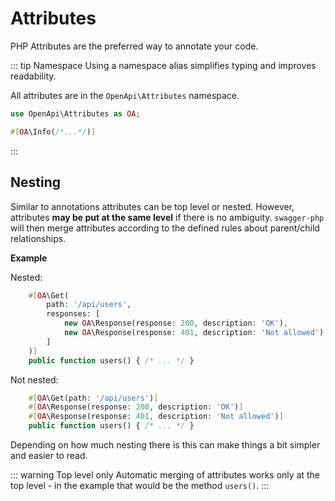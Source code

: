 # Attributes

PHP Attributes are the preferred way to annotate your code.

::: tip Namespace
Using a namespace alias simplifies typing and improves readability.

All attributes are in the `OpenApi\Attributes` namespace.

```php
use OpenApi\Attributes as OA;

#[OA\Info(/*...*/)]
```
:::

## Nesting

Similar to annotations attributes can be top level or nested. However, attributes **may be put at the same level** if
there is no ambiguity. `swagger-php` will then merge attributes according to the defined rules about parent/child
relationships.

**Example**

Nested:
```php
    #[OA\Get(
        path: '/api/users',
        responses: [
            new OA\Response(response: 200, description: 'OK'),
            new OA\Response(response: 401, description: 'Not allowed'),
        ]
    )]
    public function users() { /* ... */ }
```

Not nested:
```php
    #[OA\Get(path: '/api/users')]
    #[OA\Response(response: 200, description: 'OK')]
    #[OA\Response(response: 401, description: 'Not allowed')]
    public function users() { /* ... */ }
```

Depending on how much nesting there is this can make things a bit simpler and easier to read.

::: warning Top level only
Automatic merging of attributes works only at the top level - in the example that would be the method `users()`.
:::
